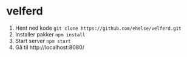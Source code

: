 # velferd

1. Hent ned kode `git clone https://github.com/ehelse/velferd.git`
2. Installer pakker `npm install`
3. Start server `npm start`
4. Gå til http://localhost:8080/
